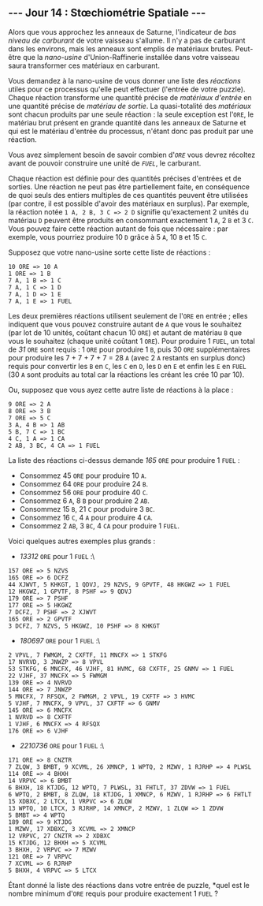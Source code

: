 ## --- Jour 14 : Stœchiométrie Spatiale ---

Alors que vous approchez les anneaux de Saturne, l'indicateur de *bas niveau de carburant* de votre vaisseau s'allume. Il n'y a pas de carburant dans les environs, mais les anneaux sont emplis de matériaux brutes. Peut-être que la *nano-usine* d'Union-Raffinerie installée dans votre vaisseau saura transformer ces matériaux en carburant.

Vous demandez à la nano-usine de vous donner une liste des *réactions* utiles pour ce processus qu'elle peut effectuer (l'entrée de votre puzzle). Chaque réaction transforme une quantité précise de *matériaux d'entrée* en une quantité précise de *matériau de sortie*. La quasi-totalité des *matériaux* sont chacun produits par une seule réaction : la seule exception est l'`ORE`, le matériau brut présent en grande quantité dans les anneaux de Saturne et qui est le matériau d'entrée du processus, n'étant donc pas produit par une réaction.

Vous avez simplement besoin de savoir combien d'*`ORE`* vous devrez récoltez avant de pouvoir construire une unité de *`FUEL`*, le carburant.

Chaque réaction est définie pour des quantités précises d'entrées et de sorties. Une réaction ne peut pas être partiellement faite, en conséquence de quoi seuls des entiers multiples de ces quantités peuvent être utilisées (par contre, il est possible d'avoir des matériaux en surplus). Par exemple, la réaction notée ``1 A, 2 B, 3 C => 2 D`` signifie qu'exactement 2 unités du matériau `D` peuvent être produits en consommant exactement 1 `A`, 2 `B` et 3 `C`. Vous pouvez faire cette réaction autant de fois que nécessaire : par exemple, vous pourriez produire 10 `D` grâce à 5 `A`, 10 `B` et 15 `C`.

Supposez que votre nano-usine sorte cette liste de réactions :

```
10 ORE => 10 A
1 ORE => 1 B
7 A, 1 B => 1 C
7 A, 1 C => 1 D
7 A, 1 D => 1 E
7 A, 1 E => 1 FUEL
```

Les deux premières réactions utilisent seulement de l'``ORE`` en entrée ; elles indiquent que vous pouvez construire autant de `A` que vous le souhaitez (par lot de 10 unités, coûtant chacun 10 `ORE`) et autant de matériau `B` que vous le souhaitez (chaque unité coûtant 1 `ORE`). Pour produire 1 `FUEL`, un total de *31* `ORE` sont requis : 1 `ORE` pour produire 1 `B`, puis 30 `ORE` supplémentaires pour produire les 7 + 7 + 7 + 7 = 28 `A` (avec 2 `A` restants en surplus donc) requis pour convertir les `B` en `C`, les `C` en `D`, les `D` en `E` et enfin les `E` en `FUEL` (30 `A` sont produits au total car la réactions les créant les crée 10 par 10).

Ou, supposez que vous ayez cette autre liste de réactions à la place :

```
9 ORE => 2 A
8 ORE => 3 B
7 ORE => 5 C
3 A, 4 B => 1 AB
5 B, 7 C => 1 BC
4 C, 1 A => 1 CA
2 AB, 3 BC, 4 CA => 1 FUEL
```

La liste des réactions ci-dessus demande *165* `ORE` pour produire 1 `FUEL` :

- Consommez 45 `ORE` pour produire 10 `A`.
- Consommez 64 `ORE` pour produire 24 `B`.
- Consommez 56 `ORE` pour produire 40 `C`.
- Consommez 6 `A`, 8 `B` pour produire 2 `AB`.
- Consommez 15 `B`, 21 `C` pour produire 3 `BC`.
- Consommez 16 `C`, 4 `A` pour produire 4 `CA`.
- Consommez 2 `AB`, 3 `BC`, 4 `CA` pour produire 1 `FUEL`.

Voici quelques autres exemples plus grands :

- *13312* `ORE` pour 1 `FUEL` :\
```
157 ORE => 5 NZVS
165 ORE => 6 DCFZ
44 XJWVT, 5 KHKGT, 1 QDVJ, 29 NZVS, 9 GPVTF, 48 HKGWZ => 1 FUEL
12 HKGWZ, 1 GPVTF, 8 PSHF => 9 QDVJ
179 ORE => 7 PSHF
177 ORE => 5 HKGWZ
7 DCFZ, 7 PSHF => 2 XJWVT
165 ORE => 2 GPVTF
3 DCFZ, 7 NZVS, 5 HKGWZ, 10 PSHF => 8 KHKGT
```
- *180697* `ORE` pour 1 `FUEL` :\
```
2 VPVL, 7 FWMGM, 2 CXFTF, 11 MNCFX => 1 STKFG
17 NVRVD, 3 JNWZP => 8 VPVL
53 STKFG, 6 MNCFX, 46 VJHF, 81 HVMC, 68 CXFTF, 25 GNMV => 1 FUEL
22 VJHF, 37 MNCFX => 5 FWMGM
139 ORE => 4 NVRVD
144 ORE => 7 JNWZP
5 MNCFX, 7 RFSQX, 2 FWMGM, 2 VPVL, 19 CXFTF => 3 HVMC
5 VJHF, 7 MNCFX, 9 VPVL, 37 CXFTF => 6 GNMV
145 ORE => 6 MNCFX
1 NVRVD => 8 CXFTF
1 VJHF, 6 MNCFX => 4 RFSQX
176 ORE => 6 VJHF
```
- *2210736* `ORE` pour 1 `FUEL` :\
```
171 ORE => 8 CNZTR
7 ZLQW, 3 BMBT, 9 XCVML, 26 XMNCP, 1 WPTQ, 2 MZWV, 1 RJRHP => 4 PLWSL
114 ORE => 4 BHXH
14 VRPVC => 6 BMBT
6 BHXH, 18 KTJDG, 12 WPTQ, 7 PLWSL, 31 FHTLT, 37 ZDVW => 1 FUEL
6 WPTQ, 2 BMBT, 8 ZLQW, 18 KTJDG, 1 XMNCP, 6 MZWV, 1 RJRHP => 6 FHTLT
15 XDBXC, 2 LTCX, 1 VRPVC => 6 ZLQW
13 WPTQ, 10 LTCX, 3 RJRHP, 14 XMNCP, 2 MZWV, 1 ZLQW => 1 ZDVW
5 BMBT => 4 WPTQ
189 ORE => 9 KTJDG
1 MZWV, 17 XDBXC, 3 XCVML => 2 XMNCP
12 VRPVC, 27 CNZTR => 2 XDBXC
15 KTJDG, 12 BHXH => 5 XCVML
3 BHXH, 2 VRPVC => 7 MZWV
121 ORE => 7 VRPVC
7 XCVML => 6 RJRHP
5 BHXH, 4 VRPVC => 5 LTCX
```

Étant donné la liste des réactions dans votre entrée de puzzle, *quel est le nombre minimum d'`ORE` requis pour produire exactement 1 `FUEL` ?